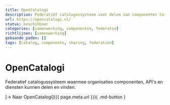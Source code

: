 ```yaml
---
title: OpenCatalogi
description: Federatief catalogussysteem voor delen van componenten tussen organisaties
url: https://opencatalogi.nl/
status: beschikbaar
categories: [samenwerking, componenten, federatie]
richtlijnen: [samenwerking]
gebaande_paden: []
tags: [catalog, components, sharing, federation]
---
```


# OpenCatalogi

Federatief catalogussysteem waarmee organisaties componenten, API's en diensten kunnen delen en vinden.

[→ Naar OpenCatalogi]({{ page.meta.url }}){ .md-button }
